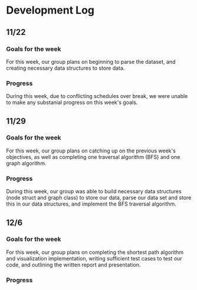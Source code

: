 # Development Log

## 11/22
### Goals for the week

For this week, our group plans on beginning to parse the dataset, and creating necessary data structures to store data.

### Progress
During this week, due to conflicting schedules over break, we were unable to make any substanial progress on this week's goals.

## 11/29
### Goals for the week

For this week, our group plans on catching up on the previous week's objectives, as well as completing one traversal algorithm (BFS) and one graph algorithm.

### Progress
During this week, our group was able to build necessary data structures (node struct and graph class) to store our data, parse our data set and store this in our data structures, and implement the BFS traversal algorithm.

## 12/6 
### Goals for the week

For this week, our group plans on completing the shortest path algorithm and visualization implementation, writing sufficient test cases to test our code, and outlining the written report and presentation.

### Progress

